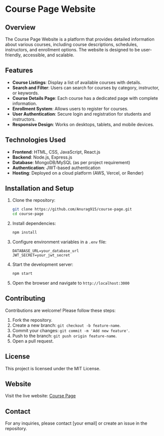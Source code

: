 # Course Page Website

## Overview
The Course Page Website is a platform that provides detailed information about various courses, including course descriptions, schedules, instructors, and enrollment options. The website is designed to be user-friendly, accessible, and scalable.

## Features
- **Course Listings**: Display a list of available courses with details.
- **Search and Filter**: Users can search for courses by category, instructor, or keywords.
- **Course Details Page**: Each course has a dedicated page with complete information.
- **Enrollment System**: Allows users to register for courses.
- **User Authentication**: Secure login and registration for students and instructors.
- **Responsive Design**: Works on desktops, tablets, and mobile devices.

## Technologies Used
- **Frontend**: HTML, CSS, JavaScript, React.js
- **Backend**: Node.js, Express.js
- **Database**: MongoDB/MySQL (as per project requirement)
- **Authentication**: JWT-based authentication
- **Hosting**: Deployed on a cloud platform (AWS, Vercel, or Render)

## Installation and Setup
1. Clone the repository:
   ```sh
   git clone https://github.com/Anurag915/course-page.git
   cd course-page
   ```
2. Install dependencies:
   ```sh
   npm install
   ```
3. Configure environment variables in a `.env` file:
   ```env
   DATABASE_URL=your_database_url
   JWT_SECRET=your_jwt_secret
   ```
4. Start the development server:
   ```sh
   npm start
   ```
5. Open the browser and navigate to `http://localhost:3000`

## Contributing
Contributions are welcome! Please follow these steps:
1. Fork the repository.
2. Create a new branch: `git checkout -b feature-name`.
3. Commit your changes: `git commit -m 'Add new feature'`.
4. Push to the branch: `git push origin feature-name`.
5. Open a pull request.

## License
This project is licensed under the MIT License.

## Website
Visit the live website: [Course Page](https://course-page-h5ue.onrender.com/)

## Contact
For any inquiries, please contact [your email] or create an issue in the repository.

